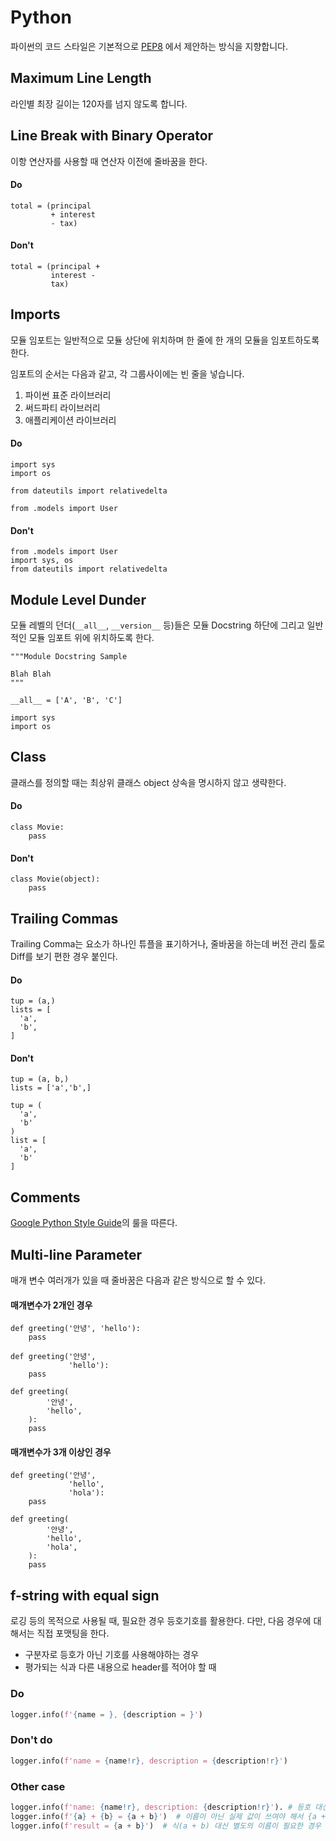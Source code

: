 Python
====

파이썬의 코드 스타일은 기본적으로 [PEP8](https://www.python.org/dev/peps/pep-0008/) 에서 제안하는 방식을 지향합니다.

## Maximum Line Length
라인별 최장 길이는 120자를 넘지 않도록 합니다.

## Line Break with Binary Operator
이항 연산자를 사용할 때 연산자 이전에 줄바꿈을 한다.

#### Do
```
total = (principal
         + interest
         - tax)
```

#### Don't
```
total = (principal +
         interest -
         tax)
```

## Imports
모듈 임포트는 일반적으로 모듈 상단에 위치하며 한 줄에 한 개의 모듈을 임포트하도록 한다.

임포트의 순서는 다음과 같고, 각 그룹사이에는 빈 줄을 넣습니다.
1. 파이썬 표준 라이브러리
2. 써드파티 라이브러리
3. 애플리케이션 라이브러리

#### Do
```
import sys
import os

from dateutils import relativedelta

from .models import User
```

#### Don't
```
from .models import User
import sys, os
from dateutils import relativedelta
```

## Module Level Dunder
모듈 레벨의 던더(`__all__`, `__version__` 등)들은 모듈 Docstring 하단에 그리고 일반적인 모듈 임포트 위에 위치하도록 한다.

```
"""Module Docstring Sample

Blah Blah
"""

__all__ = ['A', 'B', 'C']

import sys
import os
```

## Class
클래스를 정의할 때는 최상위 클래스 object 상속을 명시하지 않고 생략한다.

#### Do
```
class Movie:
    pass
```

#### Don't
```
class Movie(object):
    pass
```


## Trailing Commas
Trailing Comma는 요소가 하나인 튜플을 표기하거나, 줄바꿈을 하는데 버전 관리 툴로 Diff를 보기 편한 경우 붙인다.

#### Do
```
tup = (a,)
lists = [
  'a',
  'b',
]
```

#### Don't
```
tup = (a, b,)
lists = ['a','b',]

tup = (
  'a',
  'b'
)
list = [
  'a',
  'b'
]
```

## Comments
[Google Python Style Guide](http://google.github.io/styleguide/pyguide.html#38-comments-and-docstrings)의 룰을 따른다.

## Multi-line Parameter
매개 변수 여러개가 있을 때 줄바꿈은 다음과 같은 방식으로 할 수 있다.

#### 매개변수가 2개인 경우
```
def greeting('안녕', 'hello'):
    pass

def greeting('안녕',
             'hello'):
    pass

def greeting(
        '안녕',
        'hello',
    ):
    pass
```  

#### 매개변수가 3개 이상인 경우
```
def greeting('안녕',
             'hello',
             'hola'):
    pass

def greeting(
        '안녕',
        'hello',
        'hola',
    ):
    pass
```


## f-string with equal sign
로깅 등의 목적으로 사용될 때, 필요한 경우 등호기호를 활용한다. 다만, 다음 경우에 대해서는 직접 포맷팅을 한다.
- 구분자로 등호가 아닌 기호를 사용해야하는 경우
- 평가되는 식과 다른 내용으로 header를 적어야 할 때

### Do
```python
logger.info(f'{name = }, {description = }')
```

### Don't do
```python
logger.info(f'name = {name!r}, description = {description!r}')
```

### Other case
```python
logger.info(f'name: {name!r}, description: {description!r}'). # 등호 대신 쌍점 사용이 필요한 경우
logger.info(f'{a} + {b} = {a + b}')  # 이름이 아닌 실제 값이 쓰여야 해서 {a + b = }로 대체할 수 없는 경우
logger.info(f'result = {a + b}')  # 식(a + b) 대신 별도의 이름이 필요한 경우
```
